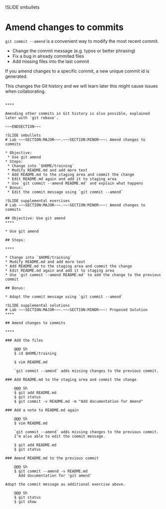 !SLIDE smbullets
# Amend changes to commits

`git commit --amend` is a convenient way to modify the most recent commit.

* Change the commit message (e.g. typos or better phrasing)
* Fix a bug in already commited files
* Add missing files into the last commit

If you amend changes to a specific commit, a new unique commit id is generated.

This changes the Git history and we will learn later this might cause issues when collaborating.

~~~SECTION:handouts~~~

****

Amending other commits in Git history is also possible, explained later with `git rebase`.

~~~ENDSECTION~~~

!SLIDE smbullets
# Lab ~~~SECTION:MAJOR~~~.~~~SECTION:MINOR~~~: Amend changes to commits

* Objective:
 * Use git amend
* Steps:
 * Change into `$HOME/training`
 * Modify README.md and add more text
 * Add README.md to the staging area and commit the change
 * Edit README.md again and add it to staging area
 * Use `git commit --amend README.md` and explain what happens
* Bonus:
 * Edit the commit message using `git commit --amend`

!SLIDE supplemental exercises
# Lab ~~~SECTION:MAJOR~~~.~~~SECTION:MINOR~~~: Amend changes to commits

## Objective: Use git amend
****

* Use git amend

## Steps:

****

* Change into `$HOME/training`
* Modify README.md and add more text
* Add README.md to the staging area and commit the change
* Edit README.md again and add it to staging area
* Use `git commit --amend README.md` to add the change to the previous commit

## Bonus:

* Adopt the commit message using `git commit --amend`

!SLIDE supplemental solutions
# Lab ~~~SECTION:MAJOR~~~.~~~SECTION:MINOR~~~: Proposed Solution
****

## Amend changes to commits

****

### Add the files

    @@@ Sh
    $ cd $HOME/training

    $ vim README.md

    `git commit --amend` adds missing changes to the previous commit.

### Add README.md to the staging area and commit the change

    @@@ Sh
    $ git add README.md
    $ git status
    $ git commit -v README.md -m "Add documentation for Amend"

### Add a note to README.md again

    @@@ Sh
    $ vim README.md

    `git commit --amend` adds missing changes to the previous commit.
    I'm also able to edit the commit message.

    $ git add README.md
    $ git status

### Amend README.md to the previous commit

    @@@ Sh
    $ git commit --amend -v README.md
      Add documentation for 'git amend'

Adopt the commit message as additional exercise above.

    @@@ Sh
    $ git status
    $ git show
